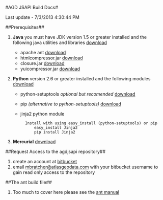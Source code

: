 #AGD JSAPI Build Docs#

Last update - 7/3/2013 4:30:44 PM 

##Prerequisites##
1. **Java** you must have JDK version 1.5 or greater installed and the following java utilities and libraries [download](http://www.oracle.com/technetwork/java/javase/downloads/index.html)

	* apache ant [download](http://ant.apache.org/bindownload.cgi)
	* htmlcompressor.jar [download](http://code.google.com/p/htmlcompressor/downloads/list)
	* closure.jar [download](http://code.google.com/p/closure-compiler/wiki/BinaryDownloads?tm=2)
	* yuicompressor.jar [download](http://yuilibrary.com/download/#yuicompressor)
	
2. **Python** version 2.6 or greater installed and the following modules [download](http://python.org/download/)
	* python-setuptools *optional but recomended* [download](https://pypi.python.org/pypi/setuptools/0.7.7)
	* pip *(alternative to python-setuptools)* [download](http://www.pip-installer.org/en/latest/)
	* jinja2 python module
	
			Install with using easy_install (python-setuptools) or pip
				easy_install Jinja2
				pip install Jinja2

3. **Mercurial** [download](http://mercurial.selenic.com/downloads/)


##Request Access to the agdjsapi repository##
1. create an account at [bitbucket](http://bitbucket.org)
2. email mbratcher@atlasgeodata.com with your bitbucket username to gain read only access to the repository



##The ant build file##
1. Too much to cover here please see the [ant manual](http://www.oracle.com/technetwork/java/javase/downloads/index.html) 